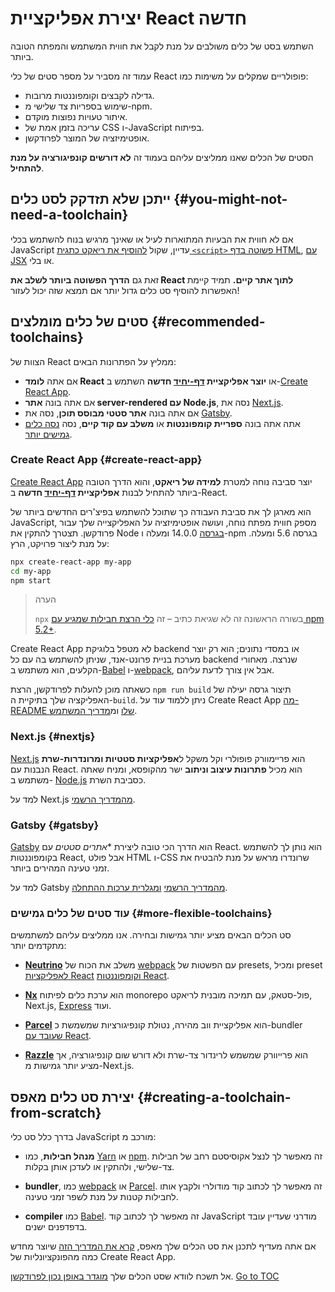 
# יצירת אפליקציית React חדשה


השתמש בסט של כלים משולבים על מנת לקבל את חווית המשתמש והמפתח הטובה ביותר.

עמוד זה מסביר על מספר סטים של כלי React פופולריים שמקלים על משימות כמו:

* גדילה לקבצים וקומפוננטות מרובות.
* שימוש בספריות צד שלישי מ-npm.
* איתור טעויות נפוצות מוקדם.
* עריכה בזמן אמת של CSS ו-JavaScript בפיתוח.
* אופטימיזציה של המוצר לפרודקשן.

הסטים של הכלים שאנו ממליצים עליהם בעמוד זה **לא דורשים קונפיגורציה על מנת להתחיל**.

## ייתכן שלא תזדקק לסט כלים {#you-might-not-need-a-toolchain}

אם לא חווית את הבעיות המתוארות לעיל או שאינך מרגיש בנוח להשתמש בכלי JavaScript עדיין, שקול [להוסיף את ריאקט כתגית `<script>` פשוטה בדף HTML](./add-react-to-a-website.html), [עם JSX](./add-react-to-a-website.html#optional-try-react-with-jsx) או בלי.

זאת גם **הדרך הפשוטה ביותר לשלב את React לתוך אתר קיים.** תמיד קיימת האפשרות להוסיף סט כלים גדול יותר אם תמצא שזה יכול לעזור!

## סטים של כלים מומלצים {#recommended-toolchains}

הצוות של React ממליץ על הפתרונות הבאים:

- אם אתה **לומד React** או **יוצר אפליקציית [דף-יחיד](./glossary.html#single-page-application) חדשה** השתמש ב-[Create React App](#create-react-app).
- אם אתה בונה **אתר server-rendered עם Node.js**, נסה את [Next.js](#nextjs).
- אם אתה בונה **אתר סטטי מבוסס תוכן**, נסה את [Gatsby](#gatsby).
- אתה אתה בונה **ספריית קומפוננטות** או **משלב עם קוד קיים**, נסה [נסה כלים גמישים יותר](#more-flexible-toolchains).

### Create React App {#create-react-app}

[Create React App](https://github.com/facebookincubator/create-react-app) יוצר סביבה נוחה למטרת **למידה של ריאקט**, והוא הדרך הטובה ביותר להתחיל לבנות **אפליקציית [דף-יחיד](./glossary.html#single-page-application) חדשה** ב-React.

הוא מארגן לך את סביבת העבודה כך שתוכל להשתמש בפיצ'רים החדשים ביותר של JavaScript, מספק חווית מפתח נוחה, ועושה אופטימיזציה על האפליקצייה שלך עבור פרודקשן. תצטרך להתקין את Node [בגרסה](https://nodejs.org/en/) 14.0.0 ומעלה ו-npm בגרסה 5.6 ומעלה. על מנת ליצור פרויקט, הרץ:

```bash
npx create-react-app my-app
cd my-app
npm start
```

>הערה
>
>`npx` בשורה הראשונה זה לא שגיאת כתיב – זה [כלי הרצת חבילות שמגיע עם npm 5.2+](https://medium.com/@maybekatz/introducing-npx-an-npm-package-runner-55f7d4bd282b).

Create React App לא מטפל בלוגיקת backend או במסדי נתונים; הוא רק יוצר מערכת בניית פרונט-אנד, שניתן להשתמש בה עם כל backend שנרצה. מאחורי הקלעים, הוא משתמש ב-[Babel](https://babeljs.io/) ו-[webpack](https://webpack.js.org/), אבל אין צורך לדעת עליהם.

כשאתה מוכן להעלות לפרודקשן, הרצת `npm run build` תיצור גרסה יעילה של האפליקציה שלך בתיקיית ה-`build`. ניתן ללמוד עוד על Create React App [מה-README שלו](https://github.com/facebookincubator/create-react-app#create-react-app-) ומ[מדריך המשתמש](https://github.com/facebookincubator/create-react-app/blob/master/packages/react-scripts/template/README.md#table-of-contents).

### Next.js {#nextjs}

[Next.js](https://nextjs.org/) הוא פריימוורק פופולרי וקל משקל ל**אפליקציות סטטיות ומרונדרות-שרת** הנבנות עם React. הוא מכיל **פתרונות עיצוב וניתוב** ישר מהקופסא, ומניח שאתה משתמש ב- [Node.js](https://nodejs.org/) כסביבת השרת.

למד על Next.js [מהמדריך הרשמי](https://nextjs.org/learn/).

### Gatsby {#gatsby}

[Gatsby](https://www.gatsbyjs.org/) הוא הדרך הכי טובה ליצירת **אתרים סטטים* עם React. הוא נותן לך להשתמש בקומפוננטות React, אבל פולט HTML ו-CSS שרונדרו מראש על מנת להבטיח את זמני טעינה המהירים ביותר.

למד על Gatsby [מהמדריך הרשמי](https://www.gatsbyjs.org/docs/) [ומגלרית ערכות ההתחלה](https://www.gatsbyjs.org/docs/gatsby-starters/).

### עוד סטים של כלים גמישים {#more-flexible-toolchains}

סט הכלים הבאים מציע יותר גמישות ובחירה. אנו ממליצים עליהם למשתמשים מתקדמים יותר:

- **[Neutrino](https://neutrinojs.org/)** משלב את הכוח של [webpack](https://webpack.js.org/) עם הפשטות של presets, ומכיל preset [לאפליקציות React](https://neutrinojs.org/packages/react/) [וקומפוננטות React](https://neutrinojs.org/packages/react-components/).

- **[Nx](https://nx.dev/react)** הוא ערכת כלים לפיתוח monorepo פול-סטאק, עם תמיכה מובנית לריאקט, Next.js, [Express](https://expressjs.com/) ועוד.

- **[Parcel](https://parceljs.org/)** הוא אפליקציית ווב מהירה, נטולת קונפיגורציות שמשמשת כ-bundler [שעובד עם React](https://parceljs.org/recipes/react/).

- **[Razzle](https://github.com/jaredpalmer/razzle)** הוא פרייוורק שמשמש לרינדור צד-שרת ולא דורש שום קונפיגורציה, אך מציע יותר גמישות מ-Next.js.

## יצירת סט כלים מאפס {#creating-a-toolchain-from-scratch}

בדרך כלל סט כלי JavaScript מורכב מ:

* **מנהל חבילות**, כמו [Yarn](https://yarnpkg.com/) או [npm](https://www.npmjs.com/). זה מאפשר לך לנצל אקוסיסטם רחב של חבילות צד-שלישי, ולהתקין או לעדכן אותן בקלות.

* **bundler**, כמו [webpack](https://webpack.js.org/) או [Parcel](https://parceljs.org/). זה מאפשר לך לכתוב קוד מודולרי ולקבץ אותו לחבילות קטנות על מנת לשפר זמני טעינה.

* **compiler** כמו [Babel](https://babeljs.io/). זה מאפשר לך לכתוב קוד JavaScript מודרני שעדיין עובד בדפדפנים ישנים.

אם אתה מעדיף לתכנן את סט הכלים שלך מאפס, [קרא את המדריך הזה](https://blog.usejournal.com/creating-a-react-app-from-scratch-f3c693b84658) שיוצר מחדש כמה מהפונקציונליות של Create React App.

אל תשכח לוודא שסט הכלים שלך [מוגדר באופן נכון לפרודקשן](./optimizing-performance.html#use-the-production-build).
<span style="float: footnote;"><a href="./index.html#toc">Go to TOC</a></span>

